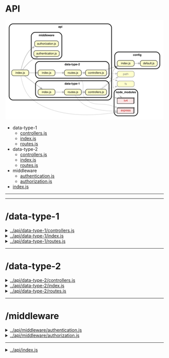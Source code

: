 <!-- BEGIN title -->

# API

<!-- END title -->

<!-- BEGIN TREE -->

![dependency graph](./api.svg)

<!-- END TREE -->

<!-- BEGIN TOC -->

- data-type-1
  - [controllers.js](#apidata-type-1controllersjs)
  - [index.js](#apidata-type-1indexjs)
  - [routes.js](#apidata-type-1routesjs)
- data-type-2
  - [controllers.js](#apidata-type-2controllersjs)
  - [index.js](#apidata-type-2indexjs)
  - [routes.js](#apidata-type-2routesjs)
- middleware
  - [authentication.js](#apimiddlewareauthenticationjs)
  - [authorization.js](#apimiddlewareauthorizationjs)
- [index.js](#apiindexjs)

---

<!-- END TOC -->

---

<!-- BEGIN DOCS -->

# /data-type-1

<details><summary><a href="../../api/data-type-1/controllers.js" id="apidata-type-1controllersjs">../api/data-type-1/controllers.js</a></summary>

</details>

<details><summary><a href="../../api/data-type-1/index.js" id="apidata-type-1indexjs">../api/data-type-1/index.js</a></summary>

</details>

<details><summary><a href="../../api/data-type-1/routes.js" id="apidata-type-1routesjs">../api/data-type-1/routes.js</a></summary>

</details>

---

# /data-type-2

<details><summary><a href="../../api/data-type-2/controllers.js" id="apidata-type-2controllersjs">../api/data-type-2/controllers.js</a></summary>

</details>

<details><summary><a href="../../api/data-type-2/index.js" id="apidata-type-2indexjs">../api/data-type-2/index.js</a></summary>

</details>

<details><summary><a href="../../api/data-type-2/routes.js" id="apidata-type-2routesjs">../api/data-type-2/routes.js</a></summary>

</details>

---

# /middleware

<details><summary><a href="../../api/middleware/authentication.js" id="apimiddlewareauthenticationjs">../api/middleware/authentication.js</a></summary>

</details>

<details><summary><a href="../../api/middleware/authorization.js" id="apimiddlewareauthorizationjs">../api/middleware/authorization.js</a></summary>

</details>

---

<details><summary><a href="../../api/index.js" id="apiindexjs">../api/index.js</a></summary>

</details>

<!-- END DOCS -->
